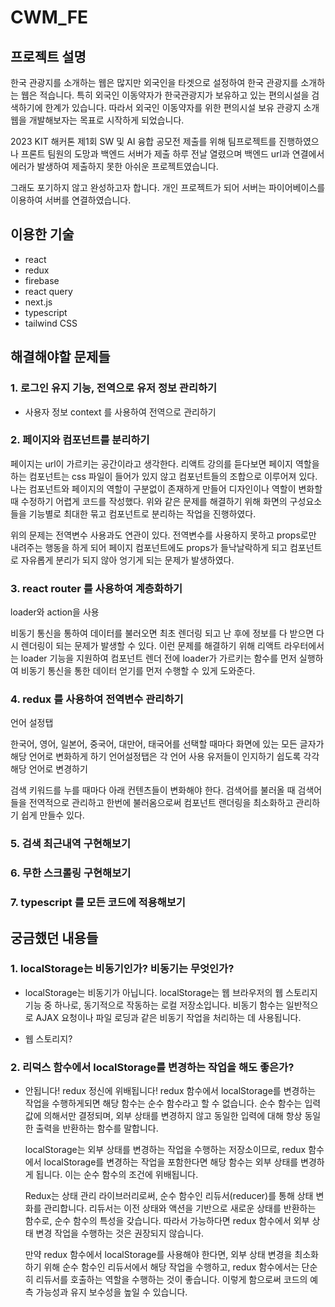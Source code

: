 # CWM_FE

## 프로젝트 설명

한국 관광지를 소개하는 웹은 많지만 외국인을 타겟으로 설정하여 한국 관광지를 소개하는 웹은 적습니다.
특히 외국인 이동약자가 한국관광지가 보유하고 있는 편의시설을 검색하기에 한계가 있습니다.
따라서 외국인 이동약자를 위한 편의시설 보유 관광지 소개 웹을 개발해보자는 목표로 시작하게 되었습니다.

2023 KIT 해커톤 제1회 SW 및 AI 융합 공모전 제출를 위해 팀프로젝트를 진행하였으나
프론트 팀원의 도망과 백엔드 서버가 제출 하루 전날 열렸으며 백엔드 url과 연결에서 에러가 발생하여 제출하지 못한 아쉬운 프로젝트였습니다.

그래도 포기하지 않고 완성하고자 합니다.
개인 프로젝트가 되어 서버는 파이어베이스를 이용하여 서버를 연결하였습니다.

## 이용한 기술

- react
- redux
- firebase
- react query
- next.js
- typescript
- tailwind CSS

## 해결해야할 문제들

### 1. 로그인 유지 기능, 전역으로 유저 정보 관리하기

- 사용자 정보 context 를 사용하여 전역으로 관리하기

### 2. 페이지와 컴포넌트를 분리하기

페이지는 url이 가르키는 공간이라고 생각한다.
리액트 강의를 듣다보면 페이지 역할을 하는 컴포넌트는 css 파일이 들어가 있지 않고 컴포넌트들의 조합으로 이루어져 있다.
나는 컴포넌트와 페이지의 역할이 구분없이 존재하게 만들어 디자인이나 역할이 변화할 때 수정하기 어렵게 코드를 작성했다.
위와 같은 문제를 해결하기 위해 화면의 구성요소들을 기능별로 최대한 묶고 컴포넌트로 분리하는 작업을 진행하였다.

위의 문제는 전역변수 사용과도 연관이 있다.
전역변수를 사용하지 못하고 props로만 내려주는 행동을 하게 되어 페이지 컴포넌트에도 props가 들낙날락하게 되고 컴포넌트로 자유롭게 분리가 되지 않아
엉기게 되는 문제가 발생하였다.

### 3. react router 를 사용하여 계층화하기

loader와 action을 사용

비동기 통신을 통하여 데이터를 불러오면 최초 렌더링 되고 난 후에 정보를 다 받으면 다시 렌더링이 되는 문제가 발생할 수 있다.
이런 문제를 해결하기 위해 리액트 라우터에서는 loader 기능을 지원하여 컴포넌트 렌더 전에 loader가 가르키는 함수를 먼저 실행하여
비동기 통신을 통한 데이터 얻기를 먼저 수행할 수 있게 도와준다.

### 4. redux 를 사용하여 전역변수 관리하기

언어 설정탭

한국어, 영어, 일본어, 중국어, 대만어, 태국어를 선택할 때마다 화면에 있는 모든 글자가 해당 언어로 변화하게 하기
언어설정탭은 각 언어 사용 유저들이 인지하기 쉽도록 각각 해당 언어로 변경하기

검색 키워드를 누를 때마다 아래 컨텐츠들이 변화해야 한다.
검색어를 불러올 때 검색어들을 전역적으로 관리하고 한번에 불러옴으로써 컴포넌트 랜더링을 최소화하고 관리하기 쉽게 만들수 있다.

### 5. 검색 최근내역 구현해보기

### 6. 무한 스크롤링 구현해보기

### 7. typescript 를 모든 코드에 적용해보기

## 궁금했던 내용들

### 1. localStorage는 비동기인가? 비동기는 무엇인가?

- localStorage는 비동기가 아닙니다.
  localStorage는 웹 브라우저의 웹 스토리지 기능 중 하나로, 동기적으로 작동하는 로컬 저장소입니다.
  비동기 함수는 일반적으로 AJAX 요청이나 파일 로딩과 같은 비동기 작업을 처리하는 데 사용됩니다.

- 웹 스토리지?

### 2. 리덕스 함수에서 localStorage를 변경하는 작업을 해도 좋은가?

- 안됩니다! redux 정신에 위배됩니다!
  redux 함수에서 localStorage를 변경하는 작업을 수행하게되면 해당 함수는 순수 함수라고 할 수 없습니다. 순수 함수는 입력값에 의해서만 결정되며, 외부 상태를 변경하지 않고 동일한 입력에 대해 항상 동일한 출력을 반환하는 함수를 말합니다.

  localStorage는 외부 상태를 변경하는 작업을 수행하는 저장소이므로, redux 함수에서 localStorage를 변경하는 작업을 포함한다면 해당 함수는 외부 상태를 변경하게 됩니다. 이는 순수 함수의 조건에 위배됩니다.

  Redux는 상태 관리 라이브러리로써, 순수 함수인 리듀서(reducer)를 통해 상태 변화를 관리합니다. 리듀서는 이전 상태와 액션을 기반으로 새로운 상태를 반환하는 함수로, 순수 함수의 특성을 갖습니다. 따라서 가능하다면 redux 함수에서 외부 상태 변경 작업을 수행하는 것은 권장되지 않습니다.

  만약 redux 함수에서 localStorage를 사용해야 한다면, 외부 상태 변경을 최소화하기 위해 순수 함수인 리듀서에서 해당 작업을 수행하고, redux 함수에서는 단순히 리듀서를 호출하는 역할을 수행하는 것이 좋습니다. 이렇게 함으로써 코드의 예측 가능성과 유지 보수성을 높일 수 있습니다.
